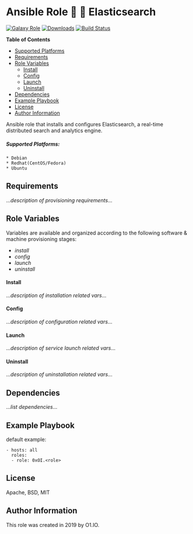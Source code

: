 Ansible Role :mag_right: :high_brightness: Elasticsearch
=========
[![Galaxy Role](https://img.shields.io/ansible/role/45171.svg)](https://galaxy.ansible.com/0x0I/elasticsearch)
[![Downloads](https://img.shields.io/ansible/role/d/45171.svg)](https://galaxy.ansible.com/0x0I/elasticsearch)
[![Build Status](https://travis-ci.org/0x0I/ansible-role-elasticsearch.svg?branch=master)](https://travis-ci.org/0x0I/ansible-role-elasticsearch)

**Table of Contents**
  - [Supported Platforms](#supported-platforms)
  - [Requirements](#requirements)
  - [Role Variables](#role-variables)
      - [Install](#install)
      - [Config](#config)
      - [Launch](#launch)
      - [Uninstall](#uninstall)
  - [Dependencies](#dependencies)
  - [Example Playbook](#example-playbook)
  - [License](#license)
  - [Author Information](#author-information)

Ansible role that installs and configures Elasticsearch, a real-time distributed search and analytics engine.

##### Supported Platforms:
```
* Debian
* Redhat(CentOS/Fedora)
* Ubuntu
```

Requirements
------------

...*description of provisioning requirements*...

Role Variables
--------------
Variables are available and organized according to the following software & machine provisioning stages:
* _install_
* _config_
* _launch_
* _uninstall_

#### Install

...*description of installation related vars*...

#### Config

...*description of configuration related vars*...

#### Launch

...*description of service launch related vars*...

#### Uninstall

...*description of uninstallation related vars*...

Dependencies
------------

...*list dependencies*...

Example Playbook
----------------
default example:
```
- hosts: all
  roles:
  - role: 0xOI.<role>
```

License
-------

Apache, BSD, MIT

Author Information
------------------

This role was created in 2019 by O1.IO.
